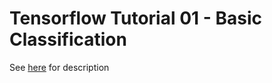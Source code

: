 # Tensorflow Tutorial 01 - Basic Classification

See [here](https://www.tensorflow.org/tutorials/keras/basic_classification) for description
